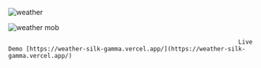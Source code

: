 ![weather](https://github.com/aayan269/weather/assets/105919878/d3a9066f-90f5-4bb8-8cfd-43f80c856717)

              
![weather mob](https://github.com/aayan269/weather/assets/105919878/bdbe3427-7460-423e-a8e4-732c4c9d37a1)


                                                                     Live Demo [https://weather-silk-gamma.vercel.app/](https://weather-silk-gamma.vercel.app/)

